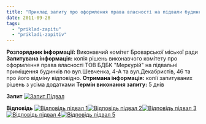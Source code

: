 ```yaml
---
title: "Приклад запиту про оформлення права власності на підвали будинку"
date: 2011-09-28
tags: 
  - "priklad-zapitu"
  - "prikladi-zapitiv"
---
```


**Розпорядник інформації:** Виконавчий комітет Броварської міської ради **Запитувана інформація:** копія рішень виконавчого комітету про оформлення права власності ТОВ БДБК "Меркурій" на підвальні приміщення будинків по вул.Шевченка, 4-А та вул.Декабристів, 46 та про його відміну відповідно. **Отримана інформація:** копії запитуваних рішень з усіма додатками **Термін виконання запиту:** 5 днів <!--more-->

**Запит** [![](https://mpz.brovary.org/wp-content/uploads/2012/01/Запит-Підвал.jpg "Запит Підвал")](https://mpz.brovary.org/wp-content/uploads/2012/01/Запит-Підвал.jpg)

**Відповідь** [![](https://mpz.brovary.org/wp-content/uploads/2011/09/Відповідь-підвал-1.jpg "Відповідь підвал 1")](https://mpz.brovary.org/wp-content/uploads/2011/09/Відповідь-підвал-1.jpg)[![](https://mpz.brovary.org/wp-content/uploads/2012/01/Відповідь-підвал-2.jpg "Відповідь підвал 2")](https://mpz.brovary.org/wp-content/uploads/2012/01/Відповідь-підвал-2.jpg)[![](https://mpz.brovary.org/wp-content/uploads/2012/01/Відповідь-підвал-3.jpg "Відповідь підвал 3")](https://mpz.brovary.org/wp-content/uploads/2012/01/Відповідь-підвал-3.jpg)[![](https://mpz.brovary.org/wp-content/uploads/2012/01/Відповідь-підвал-4.jpg "Відповідь підвал 4")](https://mpz.brovary.org/wp-content/uploads/2012/01/Відповідь-підвал-4.jpg)[![](https://mpz.brovary.org/wp-content/uploads/2012/01/Відповідь-підвал-5.jpg "Відповідь підвал 5")](https://mpz.brovary.org/wp-content/uploads/2012/01/Відповідь-підвал-5.jpg)

